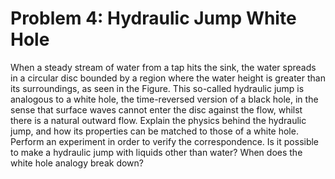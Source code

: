# Problem 4: Hydraulic Jump White Hole

When a steady stream of water from a tap hits the sink, the water spreads in a circular disc bounded by a region where the water height is greater than its surroundings, as seen in the Figure. This so-called hydraulic jump is analogous to a white hole, the time-reversed version of a black hole, in the sense that surface waves cannot enter the disc against the flow, whilst there is a natural outward flow. Explain the physics behind the hydraulic jump, and how its properties can be matched to those of a white hole. Perform an experiment in order to verify the correspondence. Is it possible to make a hydraulic jump with liquids other than water? When does the white hole analogy break down?